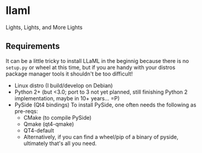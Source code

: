 # llaml
Lights, Lights, and More Lights

## Requirements
It can be a little tricky to install LLaML in the beginnig because there is no `setup.py` or wheel at this time, but if you are handy with your distros package manager tools it shouldn't be too difficult!

* Linux distro (I build/develop on Debian)
* Python 2+ (but <3.0; port to 3 not yet planned, still finishing Python 2 implementation, maybe in 10+ years... =P)
* PySide (Qt4 bindings)
  To install PySide, one often needs the following as pre-reqs:
  * CMake (to compile PySide)
  * Qmake (qt4-qmake)
  * QT4-default
  * Alternatively, if you can find a wheel/pip of a binary of pyside, ultimately that's all you need.
  
  
